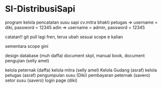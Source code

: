 # SI-DistribusiSapi
program kelola pencatatan susu sapi cv.mitra bhakti 
petugas => username = diki, password = 12345
adin => username = admin, password = 12345

catatan!!
git pull lagi fren, terus ubah sesuai scope e kalian

sementara scope gini

design database (muh daffa)
document skpl, manual book, document pengujian (selly amel)


kelola peternak (daffa)
kelola mitra (selly amel)
Kelola Gudang (asraf)
kelola petugas (asraf)
pengumpulan susu (Diki)
pembayaran peternak (savero)
setor susu (savero)
login page (diki)

